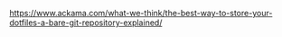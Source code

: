 https://www.ackama.com/what-we-think/the-best-way-to-store-your-dotfiles-a-bare-git-repository-explained/
